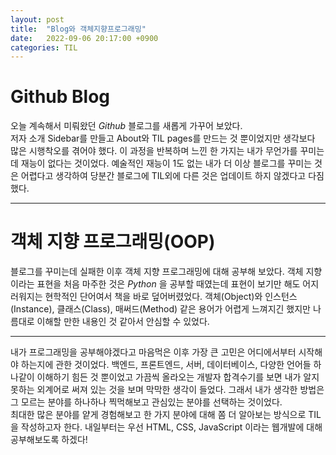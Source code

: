 ```yaml
---
layout: post
title:  "Blog와 객체지향프로그래밍"
date:   2022-09-06 20:17:00 +0900
categories: TIL
---
```


# Github Blog
  
오늘 계속해서 미뤄왔던 _Github_ 블로그를 새롭게 가꾸어 보았다.  
저자 소개 Sidebar를 만들고 About와 TIL pages를 만드는 것 뿐이었지만 생각보다 많은 시행착오를 겪어야 했다. 이 과정을 반복하며 느낀 한 가지는 내가 무언가를 꾸미는데 재능이 없다는 것이었다. 예술적인 재능이 1도 없는 내가 더 이상 블로그를 꾸미는 것은 어렵다고 생각하여 당분간 블로그에 TIL외에 다른 것은 업데이트 하지 않겠다고 다짐했다.  
  
***
  
# 객체 지향 프로그래밍(OOP)
  
블로그를 꾸미는데 실패한 이후 객체 지향 프로그래밍에 대해 공부해 보았다. 객체 지향이라는 표현을 처음 마주한 것은 _Python_ 을 공부할 때였는데 표현이 보기만 해도 어지러워지는 현학적인 단어여서 책을 바로 덮어버렸었다. 객체(Object)와 인스턴스(Instance), 클래스(Class), 매써드(Method) 같은 용어가 어렵게 느껴지긴 했지만 나름대로 이해할 만한 내용인 것 같아서 안심할 수 있었다.

  
  ***
내가 프로그래밍을 공부해야겠다고 마음먹은 이후 가장 큰 고민은 어디에서부터 시작해야 하는지에 관한 것이었다. 백엔드, 프론트엔드, 서버, 데이터베이스, 다양한 언어들 하나같이 이해하기 힘든 것 뿐이었고 가끔씩 올라오는 개발자 합격수기를 보면 내가 알지 못하는 외계어로 써져 있는 것을 보며 막막한 생각이 들었다. 그래서 내가 생각한 방법은 그 모르는 분야를 하나하나 찍먹해보고 관심있는 분야를 선택하는 것이었다.  
최대한 많은 분야를 얕게 경험해보고 한 가지 분야에 대해 쫌 더 알아보는 방식으로 TIL을 작성하고자 한다. 내일부터는 우선 HTML, CSS, JavaScript 이라는 웹개발에 대해 공부해보도록 하겠다!